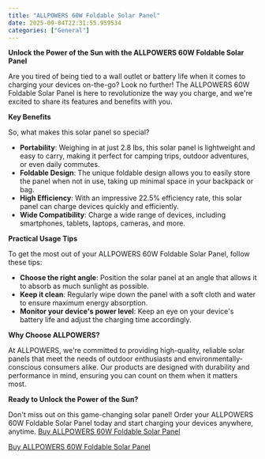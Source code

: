 ```yaml
---
title: "ALLPOWERS 60W Foldable Solar Panel"
date: 2025-09-04T22:31:55.959534
categories: ["General"]
---
```

**Unlock the Power of the Sun with the ALLPOWERS 60W Foldable Solar Panel**

Are you tired of being tied to a wall outlet or battery life when it comes to charging your devices on-the-go? Look no further! The ALLPOWERS 60W Foldable Solar Panel is here to revolutionize the way you charge, and we're excited to share its features and benefits with you.

**Key Benefits**

So, what makes this solar panel so special?

* **Portability**: Weighing in at just 2.8 lbs, this solar panel is lightweight and easy to carry, making it perfect for camping trips, outdoor adventures, or even daily commutes.
* **Foldable Design**: The unique foldable design allows you to easily store the panel when not in use, taking up minimal space in your backpack or bag.
* **High Efficiency**: With an impressive 22.5% efficiency rate, this solar panel can charge devices quickly and efficiently.
* **Wide Compatibility**: Charge a wide range of devices, including smartphones, tablets, laptops, cameras, and more.

**Practical Usage Tips**

To get the most out of your ALLPOWERS 60W Foldable Solar Panel, follow these tips:

* **Choose the right angle**: Position the solar panel at an angle that allows it to absorb as much sunlight as possible.
* **Keep it clean**: Regularly wipe down the panel with a soft cloth and water to ensure maximum energy absorption.
* **Monitor your device's power level**: Keep an eye on your device's battery life and adjust the charging time accordingly.

**Why Choose ALLPOWERS?**

At ALLPOWERS, we're committed to providing high-quality, reliable solar panels that meet the needs of outdoor enthusiasts and environmentally-conscious consumers alike. Our products are designed with durability and performance in mind, ensuring you can count on them when it matters most.

**Ready to Unlock the Power of the Sun?**

Don't miss out on this game-changing solar panel! Order your ALLPOWERS 60W Foldable Solar Panel today and start charging your devices anywhere, anytime. [Buy ALLPOWERS 60W Foldable Solar Panel](https://www.amazon.com/dp/B075YRKVMH)

[Buy ALLPOWERS 60W Foldable Solar Panel](https://www.amazon.com/dp/B075YRKVMH)
